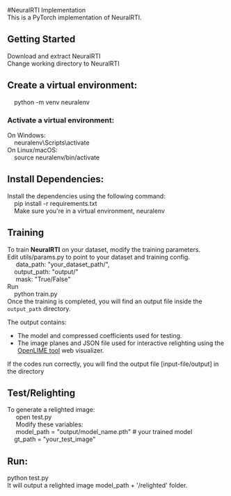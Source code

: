 #NeuralRTI Implementation  
This is a PyTorch implementation of NeuralRTI. 

## Getting Started
Download and extract NeuralRTI  
Change working directory to NeuralRTI  
## Create a virtual environment:   
&nbsp;&nbsp;&nbsp;&nbsp;python -m venv neuralenv  
### Activate a virtual environment:  
On Windows:  
    &nbsp;&nbsp;&nbsp;&nbsp;neuralenv\Scripts\activate  
On Linux/macOS:  
    &nbsp;&nbsp;&nbsp;&nbsp;source neuralenv/bin/activate  
## Install Dependencies:    
Install the dependencies using the following command:    
    &nbsp;&nbsp;&nbsp;&nbsp;pip install -r requirements.txt  
    &nbsp;&nbsp;&nbsp;&nbsp;Make sure you're in a virtual environment, neuralenv    
## Training  
To train **NeuralRTI** on your dataset, modify the training parameters.  
    Edit utils/params.py to point to your dataset and training config.  
      &nbsp;&nbsp;&nbsp;&nbsp; data_path: "your_dataset_path/",  
      &nbsp;&nbsp;&nbsp;&nbsp;output_path: "output/"  
      &nbsp;&nbsp;&nbsp;&nbsp; mask: "True/False"  
Run   
&nbsp;&nbsp;&nbsp;&nbsp;python train.py  
Once the training is completed, you will find an output file inside the `output_path` directory.

The output contains:
- The model and compressed coefficients used for testing.
- The image planes and JSON file used for interactive relighting using the [OpenLIME tool](https://github.com/cnr-isti-vclab/openlime) web visualizer.


If the codes run correctly, you will find the output file [input-file/output] in the directory  

## Test/Relighting  
To generate a relighted image:  
   &nbsp;&nbsp;&nbsp;&nbsp; open test.py  
   &nbsp;&nbsp;&nbsp;&nbsp; Modify these variables:  
   &nbsp;&nbsp;&nbsp;&nbsp; model_path = "output/model_name.pth"  # your trained model  
   &nbsp;&nbsp;&nbsp;&nbsp;gt_path = "your_test_image"  

## Run:  
python test.py  
    It will output a relighted image model_path + '/relighted' folder.  




